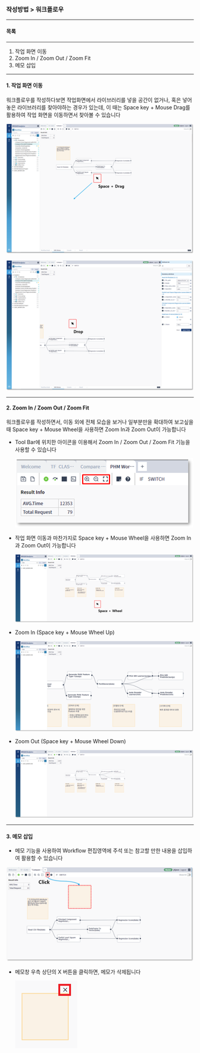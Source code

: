 ### 작성방법 > 워크플로우



------

#### 목록

------

1. 작업 화면 이동
2. Zoom In / Zoom Out / Zoom Fit
3. 메모 삽입



------

#### 1. 작업 화면 이동



워크플로우를 작성하다보면 작업화면에서 라이브러리를 넣을 공간이 없거나, 혹은 넣어놓은 라이브러리를 찾아야하는 경우가 있는데, 이 때는 Space key +  Mouse Drag를 활용하여 작업 화면을 이동하면서 찾아볼 수 있습니다

![06-Write_Workflow-05](./img/작성방법_03_워크플로우_03_워크플로우_편집기능활용-01.png)



![06-Write_Workflow-06](./img/작성방법_03_워크플로우_03_워크플로우_편집기능활용-02.png)



------

#### 2. Zoom In / Zoom Out / Zoom Fit



워크플로우를 작성하면서, 이동 외에 전체 모습을 보거나 일부분만을 확대하여 보고싶을 때 Space key +  Mouse Wheel을 사용하면 Zoom In과 Zoom Out이 가능합니다



- Tool Bar에 위치한 아이콘을 이용해서 Zoom In / Zoom Out / Zoom Fit 기능을 사용할 수 있습니다

  ![06-Write_Workflow-07](./img/작성방법_03_워크플로우_03_워크플로우_편집기능활용-03.png)

  

- 작업 화면 이동과 마찬가지로 Space key +  Mouse Wheel을 사용하면 Zoom In과 Zoom Out이 가능합니다

  ![06-Write_Workflow-08](./img/작성방법_03_워크플로우_03_워크플로우_편집기능활용-04.png)

  

- Zoom In (Space key +  Mouse Wheel Up)

  ![06-Write_Workflow-09](./img/작성방법_03_워크플로우_03_워크플로우_편집기능활용-05.png)

  

- Zoom Out (Space key +  Mouse Wheel Down)

  ![06-Write_Workflow-10](./img/작성방법_03_워크플로우_03_워크플로우_편집기능활용-06.png)



------

#### 3. 메모 삽입



- 메모 기능을 사용하여 Workflow 편집영역에 주석 또는 참고할 만한 내용을 삽입하여 활용할 수 있습니다

![06-Write_Workflow-12](./img/작성방법_03_워크플로우_03_워크플로우_편집기능활용-07.png)



- 메모창 우측 상단의 X 버튼을 클릭하면, 메모가 삭제됩니다

  ![06-Write_Workflow-11](./img/작성방법_03_워크플로우_03_워크플로우_편집기능활용-08.png)

